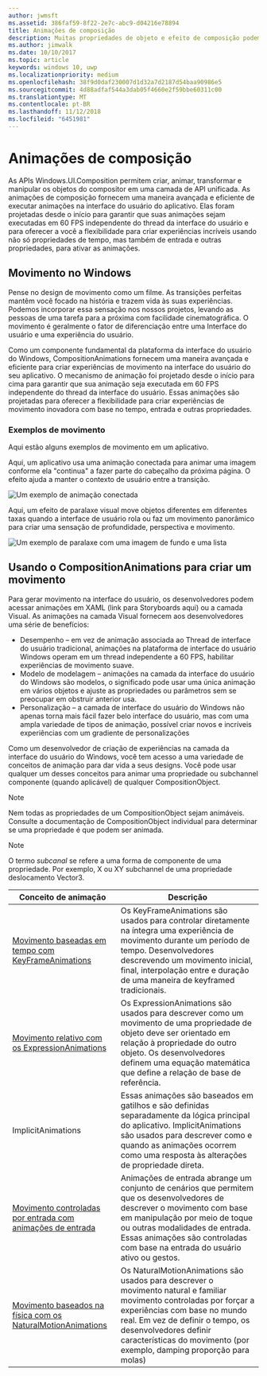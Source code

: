 ```yaml
---
author: jwmsft
ms.assetid: 386faf59-8f22-2e7c-abc9-d04216e78894
title: Animações de composição
description: Muitas propriedades de objeto e efeito de composição podem ser animadas usando animações de quadro chave e expressão permitindo que as propriedades de um elemento de interface do usuário mudem ao longo do tempo ou com base em um cálculo.
ms.author: jimwalk
ms.date: 10/10/2017
ms.topic: article
keywords: windows 10, uwp
ms.localizationpriority: medium
ms.openlocfilehash: 38f9d0daf230007d1d32a7d2187d54baa90986e5
ms.sourcegitcommit: 4d88adfaf544a3dab05f4660e2f59bbe60311c00
ms.translationtype: MT
ms.contentlocale: pt-BR
ms.lasthandoff: 11/12/2018
ms.locfileid: "6451981"
---
```

# <a name="composition-animations"></a>Animações de composição

As APIs Windows.UI.Composition permitem criar, animar, transformar e manipular os objetos do compositor em uma camada de API unificada. As animações de composição fornecem uma maneira avançada e eficiente de executar animações na interface do usuário do aplicativo. Elas foram projetadas desde o início para garantir que suas animações sejam executadas em 60 FPS independente do thread da interface do usuário e para oferecer a você a flexibilidade para criar experiências incríveis usando não só propriedades de tempo, mas também de entrada e outras propriedades, para ativar as animações.

## <a name="motion-in-windows"></a>Movimento no Windows

Pense no design de movimento como um filme. As transições perfeitas mantêm você focado na história e trazem vida às suas experiências. Podemos incorporar essa sensação nos nossos projetos, levando as pessoas de uma tarefa para a próxima com facilidade cinematográfica. O movimento é geralmente o fator de diferenciação entre uma Interface do usuário e uma experiência do usuário.

Como um componente fundamental da plataforma da interface do usuário do Windows, CompositionAnimations fornecem uma maneira avançada e eficiente para criar experiências de movimento na interface do usuário do seu aplicativo. O mecanismo de animação foi projetado desde o início para cima para garantir que sua animação seja executada em 60 FPS independente do thread da interface do usuário. Essas animações são projetadas para oferecer a flexibilidade para criar experiências de movimento inovadora com base no tempo, entrada e outras propriedades.

### <a name="examples-of-motion"></a>Exemplos de movimento

Aqui estão alguns exemplos de movimento em um aplicativo.

Aqui, um aplicativo usa uma animação conectada para animar uma imagem conforme ela "continua" a fazer parte do cabeçalho da próxima página. O efeito ajuda a manter o contexto de usuário entre a transição.

![Um exemplo de animação conectada](images/animation/connected-animation-example.gif)

Aqui, um efeito de paralaxe visual move objetos diferentes em diferentes taxas quando a interface de usuário rola ou faz um movimento panorâmico para criar uma sensação de profundidade, perspectiva e movimento.

![Um exemplo de paralaxe com uma imagem de fundo e uma lista](images/animation/parallax-example.gif)

## <a name="using-compositionanimations-to-create-motion"></a>Usando o CompositionAnimations para criar um movimento

Para gerar movimento na interface do usuário, os desenvolvedores podem acessar animações em XAML (link para Storyboards aqui) ou a camada Visual. As animações na camada Visual fornecem aos desenvolvedores uma série de benefícios:

- Desempenho – em vez de animação associada ao Thread de interface do usuário tradicional, animações na plataforma de interface do usuário Windows operam em um thread independente a 60 FPS, habilitar experiências de movimento suave.
- Modelo de modelagem – animações na camada da interface do usuário do Windows são modelos, o significado pode usar uma única animação em vários objetos e ajuste as propriedades ou parâmetros sem se preocupar em obstruir anterior usa.
- Personalização – a camada de interface do usuário do Windows não apenas torna mais fácil fazer belo interface do usuário, mas com uma ampla variedade de tipos de animação, possível criar novos e incríveis experiências com um gradiente de personalizações

Como um desenvolvedor de criação de experiências na camada da interface do usuário do Windows, você tem acesso a uma variedade de conceitos de animação para dar vida a seus designs. Você pode usar qualquer um desses conceitos para animar uma propriedade ou subchannel componente (quando aplicável) de qualquer CompositionObject.

> [!NOTE]
> Nem todas as propriedades de um CompositionObject sejam animáveis. Consulte a documentação de CompositionObject individual para determinar se uma propriedade é que podem ser animada.

> [!NOTE]
> O termo _subcanal_ se refere a uma forma de componente de uma propriedade. Por exemplo, X ou XY subchannel de uma propriedade deslocamento Vector3.

| Conceito de animação | Descrição |
| ----------------- | ----------- |
| [Movimento baseadas em tempo com KeyFrameAnimations](time-animations.md)  | Os KeyFrameAnimations são usados para controlar diretamente na íntegra uma experiência de movimento durante um período de tempo. Desenvolvedores descrevendo um movimento inicial, final, interpolação entre e duração de uma maneira de keyframed tradicionais. |
| [Movimento relativo com os ExpressionAnimations](relation-animations.md)  | Os ExpressionAnimations são usados para descrever como um movimento de uma propriedade de objeto deve ser orientado em relação à propriedade do outro objeto. Os desenvolvedores definem uma equação matemática que define a relação de base de referência. |
| ImplicitAnimations | Essas animações são baseados em gatilhos e são definidas separadamente da lógica principal do aplicativo. ImplicitAnimations são usados para descrever como e quando as animações ocorrem como uma resposta às alterações de propriedade direta. |
| [Movimento controladas por entrada com animações de entrada](input-driven-animations.md)  | Animações de entrada abrange um conjunto de cenários que permitem que os desenvolvedores de descrever o movimento com base em manipulação por meio de toque ou outras modalidades de entrada. Essas animações são controladas com base na entrada do usuário ativo ou gestos. |
| [Movimento baseados na física com os NaturalMotionAnimations](natural-animations.md)  | Os NaturalMotionAnimations são usados para descrever o movimento natural e familiar movimento controladas por forçar a experiências com base no mundo real. Em vez de definir o tempo, os desenvolvedores definir características do movimento (por exemplo, damping proporção para molas) |